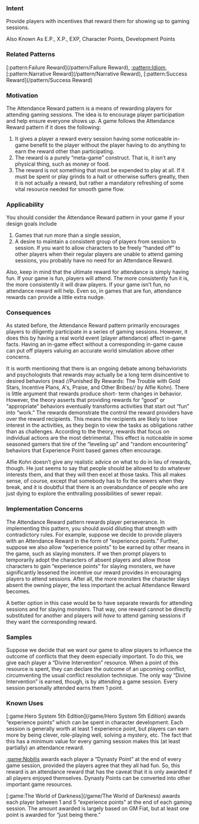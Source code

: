 ### Intent

Provide players with incentives that reward them for showing up to gaming sessions.

Also Known As
E.P., X.P., EXP, Character Points, Development Points

### Related Patterns

[:pattern:Failure Reward](/pattern/Failure Reward), [:pattern:Idiom](/pattern/Idiom), [:pattern:Narrative Reward](/pattern/Narrative Reward), [:pattern:Success Reward](/pattern/Success Reward)

### Motivation

The Attendance Reward pattern is a means of rewarding players for attending gaming
sessions. The idea is to encourage player participation and help ensure everyone shows
up. A game follows the Attendance Reward pattern if it does the following:
 1.  It gives a player a reward every session having some noticeable in-game benefit to the player without the player having to do anything to earn the reward other than participating.
 2.  The reward is a purely “meta-game” construct. That is, it isn’t any physical thing, such as money or food.
 3.  The reward is not something that must be expended to play at all. If it must be spent or play grinds to a halt or otherwise suffers greatly, then it is not actually a reward, but rather a mandatory refreshing of some vital resource needed for smooth game flow.

### Applicability

You should consider the Attendance Reward pattern in your game if your design goals
include
 1.  Games that run more than a single session,
 2.  A desire to maintain a consistent group of players from session to session.
If you want to allow characters to be freely “handed off” to other players when their
regular players are unable to attend gaming sessions, you probably have no need for an
Attendance Reward.

Also, keep in mind that the ultimate reward for attendance is simply having fun. If your
game is fun, players will attend. The more consistently fun it is, the more consistently it
will draw players. If your game isn’t fun, no attendance reward will help. Even so, in
games that are fun, attendance rewards can provide a little extra nudge.

### Consequences

As stated before, the Attendance Reward pattern primarily encourages players to
diligently participate in a series of gaming sessions. However, it does this by having a
real world event (player attendance) affect in-game facts. Having an in-game effect
without a corresponding in-game cause can put off players valuing an accurate world
simulation above other concerns.

It is worth mentioning that there is an ongoing debate among behaviorists and
psychologists that rewards may actually be a long term disincentive to desired behaviors
(read //Punished By Rewards: The Trouble with Gold Stars, Incentive Plans, A's, Praise,
and Other Bribes// by Alfie Kohn). There is little argument that rewards produce short-
term changes in behavior. However, the theory asserts that providing rewards for
“good” or “appropriate” behaviors eventually transforms activities that start out “fun”
into “work.” The rewards demonstrate the control the reward providers have over the
reward recipients. This means the recipients are likely to lose interest in the activities,
as they begin to view the tasks as obligations rather than as challenges. According to
the theory, rewards that focus on individual actions are the most detrimental. This
effect is noticeable in some seasoned gamers that tire of the “leveling up” and “random
encountering” behaviors that Experience Point based games often encourage.

Alfie Kohn doesn’t give any realistic advice on what to do in lieu of rewards, though.
He just seems to say that people should be allowed to do whatever interests them, and
that they will then excel at those tasks. This all makes sense, of course, except that
somebody has to fix the sewers when they break, and it is doubtful that there is an
overabundance of people who are just dying to explore the enthralling possibilities of
sewer repair.

### Implementation Concerns

The Attendance Reward pattern rewards player perseverance. In implementing this
pattern, you should avoid diluting that strength with contradictory rules. For example,
suppose we decide to provide players with an Attendance Reward in the form of
“experience points.” Further, suppose we also allow “experience points” to be earned
by other means in the game, such as slaying monsters. If we then prompt players to
temporarily adopt the characters of absent players and allow those characters to gain
“experience points” for slaying monsters, we have significantly lessened the incentive
our reward provides in encouraging players to attend sessions. After all, the more
monsters the character slays absent the owning player, the less important the actual
Attendance Reward becomes.

A better option in this case would be to have separate rewards for attending sessions
and for slaying monsters. That way, one reward cannot be directly substituted for
another and players will *have* to attend gaming sessions if they want the corresponding
reward.

### Samples

Suppose we decide that we want our game to allow players to influence the outcome of
conflicts that they deem especially important. To do this, we give each player a “Divine
Intervention” resource. When a point of this resource is spent, they can declare the
outcome of an upcoming conflict, circumventing the usual conflict resolution technique.
The only way “Divine Intervention” is earned, though, is by attending a game session.
Every session personally attended earns them 1 point.

### Known Uses

[:game:Hero System 5th Edition](/game/Hero System 5th Edition) awards “experience points” which can be spent in character
development. Each session is generally worth at least 1 experience point, but players
can earn more by being clever, role-playing well, solving a mystery, etc. The fact that
this has a minimum value for every gaming session makes this (at least partially) an
attendance reward.

[:game:Nobilis](/game/Nobilis) awards each player a “Dynasty Point” at the end of every game session,
provided the players agree that they all had fun. So, this reward is an attendance reward
that has the caveat that it is only awarded if all players enjoyed themselves. Dynasty
Points can be converted into other important game resources.

[:game:The World of Darkness](/game/The World of Darkness) awards each player between 1 and 5 “experience points” at the
end of each gaming session. The amount awarded is largely based on GM Fiat, but at
least one point is awarded for “just being there.”


